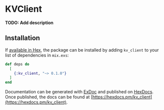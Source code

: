# KVClient

**TODO: Add description**

## Installation

If [available in Hex](https://hex.pm/docs/publish), the package can be installed
by adding `kv_client` to your list of dependencies in `mix.exs`:

```elixir
def deps do
  [
    {:kv_client, "~> 0.1.0"}
  ]
end
```

Documentation can be generated with [ExDoc](https://github.com/elixir-lang/ex_doc)
and published on [HexDocs](https://hexdocs.pm). Once published, the docs can
be found at [https://hexdocs.pm/kv_client](https://hexdocs.pm/kv_client).

